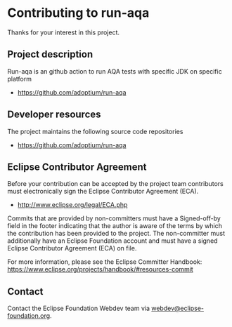 # Contributing to run-aqa

Thanks for your interest in this project.

## Project description

Run-aqa is an github action to run AQA tests with specific JDK on specific platform

* https://github.com/adoptium/run-aqa

## Developer resources

The project maintains the following source code repositories

* https://github.com/adoptium/run-aqa

## Eclipse Contributor Agreement

Before your contribution can be accepted by the project team contributors must
electronically sign the Eclipse Contributor Agreement (ECA).

* http://www.eclipse.org/legal/ECA.php

Commits that are provided by non-committers must have a Signed-off-by field in
the footer indicating that the author is aware of the terms by which the
contribution has been provided to the project. The non-committer must
additionally have an Eclipse Foundation account and must have a signed Eclipse
Contributor Agreement (ECA) on file.

For more information, please see the Eclipse Committer Handbook:
https://www.eclipse.org/projects/handbook/#resources-commit

## Contact

Contact the Eclipse Foundation Webdev team via webdev@eclipse-foundation.org.
